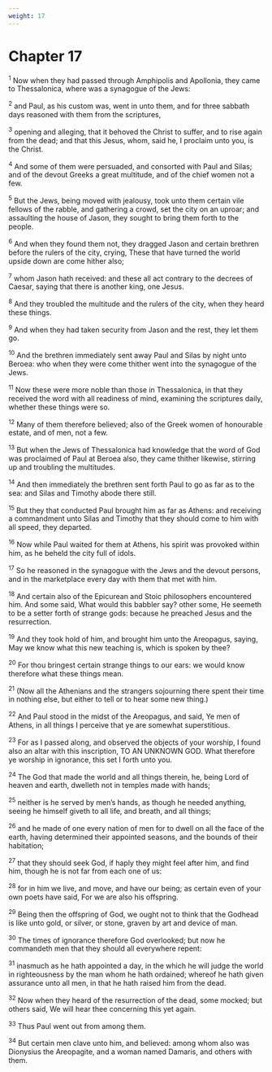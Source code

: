```yaml
---
weight: 17
---
```


# Chapter 17

<sup>1</sup> Now when they had passed through Amphipolis and Apollonia, they came to Thessalonica, where was a synagogue of the Jews: 

<sup>2</sup> and Paul, as his custom was, went in unto them, and for three sabbath days reasoned with them from the scriptures, 

<sup>3</sup> opening and alleging, that it behoved the Christ to suffer, and to rise again from the dead; and that this Jesus, whom, said he, I proclaim unto you, is the Christ. 

<sup>4</sup> And some of them were persuaded, and consorted with Paul and Silas; and of the devout Greeks a great multitude, and of the chief women not a few. 

<sup>5</sup> But the Jews, being moved with jealousy, took unto them certain vile fellows of the rabble, and gathering a crowd, set the city on an uproar; and assaulting the house of Jason, they sought to bring them forth to the people. 

<sup>6</sup> And when they found them not, they dragged Jason and certain brethren before the rulers of the city, crying, These that have turned the world upside down are come hither also; 

<sup>7</sup> whom Jason hath received: and these all act contrary to the decrees of Caesar, saying that there is another king, one Jesus. 

<sup>8</sup> And they troubled the multitude and the rulers of the city, when they heard these things. 

<sup>9</sup> And when they had taken security from Jason and the rest, they let them go. 

<sup>10</sup> And the brethren immediately sent away Paul and Silas by night unto Beroea: who when they were come thither went into the synagogue of the Jews. 

<sup>11</sup> Now these were more noble than those in Thessalonica, in that they received the word with all readiness of mind, examining the scriptures daily, whether these things were so. 

<sup>12</sup> Many of them therefore believed; also of the Greek women of honourable estate, and of men, not a few. 

<sup>13</sup> But when the Jews of Thessalonica had knowledge that the word of God was proclaimed of Paul at Beroea also, they came thither likewise, stirring up and troubling the multitudes. 

<sup>14</sup> And then immediately the brethren sent forth Paul to go as far as to the sea: and Silas and Timothy abode there still. 

<sup>15</sup> But they that conducted Paul brought him as far as Athens: and receiving a commandment unto Silas and Timothy that they should come to him with all speed, they departed. 

<sup>16</sup> Now while Paul waited for them at Athens, his spirit was provoked within him, as he beheld the city full of idols. 

<sup>17</sup> So he reasoned in the synagogue with the Jews and the devout persons, and in the marketplace every day with them that met with him. 

<sup>18</sup> And certain also of the Epicurean and Stoic philosophers encountered him. And some said, What would this babbler say? other some, He seemeth to be a setter forth of strange gods: because he preached Jesus and the resurrection. 

<sup>19</sup> And they took hold of him, and brought him unto the Areopagus, saying, May we know what this new teaching is, which is spoken by thee? 

<sup>20</sup> For thou bringest certain strange things to our ears: we would know therefore what these things mean. 

<sup>21</sup> (Now all the Athenians and the strangers sojourning there spent their time in nothing else, but either to tell or to hear some new thing.) 

<sup>22</sup> And Paul stood in the midst of the Areopagus, and said, Ye men of Athens, in all things I perceive that ye are somewhat superstitious. 

<sup>23</sup> For as I passed along, and observed the objects of your worship, I found also an altar with this inscription, TO AN UNKNOWN GOD. What therefore ye worship in ignorance, this set I forth unto you. 

<sup>24</sup> The God that made the world and all things therein, he, being Lord of heaven and earth, dwelleth not in temples made with hands; 

<sup>25</sup> neither is he served by men’s hands, as though he needed anything, seeing he himself giveth to all life, and breath, and all things; 

<sup>26</sup> and he made of one every nation of men for to dwell on all the face of the earth, having determined their appointed seasons, and the bounds of their habitation; 

<sup>27</sup> that they should seek God, if haply they might feel after him, and find him, though he is not far from each one of us: 

<sup>28</sup> for in him we live, and move, and have our being; as certain even of your own poets have said, For we are also his offspring. 

<sup>29</sup> Being then the offspring of God, we ought not to think that the Godhead is like unto gold, or silver, or stone, graven by art and device of man. 

<sup>30</sup> The times of ignorance therefore God overlooked; but now he commandeth men that they should all everywhere repent: 

<sup>31</sup> inasmuch as he hath appointed a day, in the which he will judge the world in righteousness by the man whom he hath ordained; whereof he hath given assurance unto all men, in that he hath raised him from the dead. 

<sup>32</sup> Now when they heard of the resurrection of the dead, some mocked; but others said, We will hear thee concerning this yet again. 

<sup>33</sup> Thus Paul went out from among them. 

<sup>34</sup> But certain men clave unto him, and believed: among whom also was Dionysius the Areopagite, and a woman named Damaris, and others with them. 



